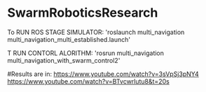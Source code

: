 # SwarmRoboticsResearch
To RUN ROS STAGE SIMULATOR:
'roslaunch multi_navigation multi_navigation_multi_established.launch'

T RUN CONTORL ALORITHM:
'rosrun multi_navigation multi_navigation_with_swarm_control2'

#Results are in:
https://www.youtube.com/watch?v=3sVpSj3pNY4
https://www.youtube.com/watch?v=BTvcwrlutu8&t=20s
